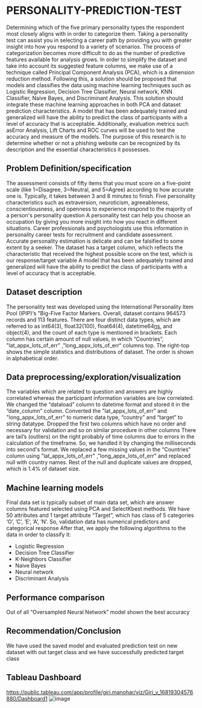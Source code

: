 # PERSONALITY-PREDICTION-TEST
Determining which of the five primary personality types the respondent most closely aligns with in order to categorize them. Taking a personality test can assist you in selecting a career path by providing you with greater insight into how you respond to a variety of scenarios. The process of categorization becomes more difficult to do as the number of predictive features available for analysis grows. In order to simplify the dataset and take into account its suggested feature columns, we make use of a technique called Principal Component Analysis (PCA), which is a dimension reduction method. Following this, a solution should be proposed that models and classifies the data using machine learning techniques such as Logistic Regression, Decision Tree Classifier, Neural network, KNN Classifier, Naive Bayes, and Discriminant Analysis. This solution should integrate these machine learning approaches in both PCA and dataset prediction characteristics. A model that has been adequately trained and generalized will have the ability to predict the class of participants with a level of accuracy that is acceptable. Additionally, evaluation metrics such asError Analysis, Lift Charts and ROC curves will be used to test the accuracy and measure of the models. The purpose of this research is to determine whether or not a phishing website can be recognized by its description and the essential characteristics it possesses.

## Problem Definition/specification
The assessment consists of fifty items that you must score on a five-point scale (like 1=Disagree, 3=Neutral, and 5=Agree) according to how accurate one is. Typically, it takes between 3 and 8 minutes to finish. Five personality characteristics such as extraversion, neuroticism, agreeableness, conscientiousness, and openness to experience respond to the majority of a person's personality question
A personality test can help you choose an occupation by giving you more insight into how you react in different situations. Career professionals and psychologists use this information in personality career tests for recruitment and candidate assessment. Accurate personality estimation is delicate and can be falsified to some extent by a seeker.
The dataset has a target column, which reflects the characteristic that received the highest possible score on the test, which is our response/target variable
A model that has been adequately trained and generalized will have the ability to predict the class of participants with a level of accuracy that is acceptable. 

## Dataset description
The personality test was developed using the International Personality Item Pool (IPIP)‘s "Big-Five Factor Markers.  Overall, dataset contains 964573 records and 113 features.
There are four distinct data types, which are referred to as int64(3), float32(100), float64(4), datetime64[ns](1), and object(4), and the count of each type is mentioned in brackets.
Each column has certain amount of null values, in which “Countries”, "lat_appx_lots_of_err" ,"long_appx_lots_of_err“ columns top.
The right-top shows the simple statistics and distributions of dataset. The order is shown in alphabetical order.

## Data preprocessing/exploration/visualization
The variables which are related to question and answers are highly correlated whereas the participant information variables are low correlated. 
 We changed the “dataload” column to datetime format and stored it in the “date_column” column. Converted the "lat_appx_lots_of_err" and "long_appx_lots_of_err" to numeric data type, “country” and “target” to string datatype. Dropped the first two columns which have no order and necessary for validation and so on similar procedure in other columns
There are tail’s (outliers) on the right probably of time columns due to errors in the calculation of the timeframe. So, we handled it by changing the milliseconds into second's format.
We replaced a few missing values in the “Countries” column using "lat_appx_lots_of_err" ,"long_appx_lots_of_err" and replaced null with country names. Rest of the null and duplicate values are dropped, which is 1.4% of dataset size.

## Machine learning models
Final data set is typically subset of main data set, which are answer columns featured selected using PCA and SelectKbest methods.
We have 50 attributes and 1 target attribute “Target”, which has class of 5 categories ‘O’, ’C’, ’E’, ’A’, ’N’. So, validation data has numerical predictors and categorical response
After that, we apply the following algorithms to the data in order to classify it: 
- Logistic Regression
- Decision Tree Classifier
- K-Neighbors Classifier
- Naive Bayes
- Neural network
- Discriminant Analysis 

## Performance comparison
Out of all “Oversampled Neural Network” model shown the best accuracy

## Recommendation/Conclusion
We have used the saved model and evaluated prediction test on new dataset with out target class and we have successfully predicted target class

## Tableau Dashboard
https://public.tableau.com/app/profile/giri.manohar/viz/Giri_v_16819304576880/Dashboard1
![image](https://github.com/ManoharVit/PERSONALITY-PREDICTION-TEST/assets/50493896/715e223a-ab2c-4123-bca4-472c9d021454)

